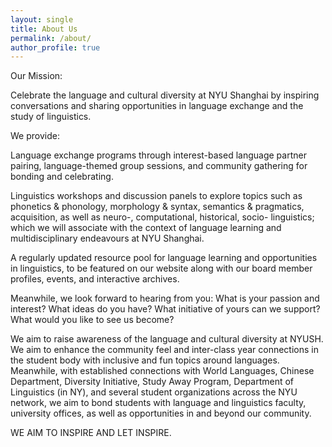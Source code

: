 ```yaml
---
layout: single
title: About Us
permalink: /about/
author_profile: true
---
```


Our Mission:

Celebrate the language and cultural diversity at NYU Shanghai by inspiring conversations and sharing opportunities in language exchange and the study of linguistics.

We provide:

Language exchange programs through interest-based language partner pairing, language-themed group sessions, and community gathering for bonding and celebrating.

Linguistics workshops and discussion panels to explore topics such as phonetics & phonology, morphology & syntax, semantics & pragmatics, acquisition, as well as neuro-, computational, historical, socio- linguistics; which we will associate with the context of language learning and multidisciplinary endeavours at NYU Shanghai. 

A regularly updated resource pool for language learning and opportunities in linguistics, to be featured on our website along with our board member profiles, events, and interactive archives.

Meanwhile, we look forward to hearing from you: What is your passion and interest? What ideas do you have? What initiative of yours can we support? What would you like to see us become?

We aim to raise awareness of the language and cultural diversity at NYUSH. We aim to enhance the community feel and inter-class year connections in the student body with inclusive and fun topics around languages. Meanwhile, with established connections with World Languages, Chinese Department, Diversity Initiative, Study Away Program, Department of Linguistics (in NY), and several student organizations across the NYU network, we aim to bond students with language and linguistics faculty, university offices, as well as opportunities in and beyond our community.

WE AIM TO INSPIRE AND LET INSPIRE.